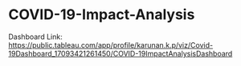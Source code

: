 # COVID-19-Impact-Analysis

Dashboard Link: https://public.tableau.com/app/profile/karunan.k.p/viz/Covid-19Dashboard_17093421261450/COVID-19ImpactAnalysisDashboard
